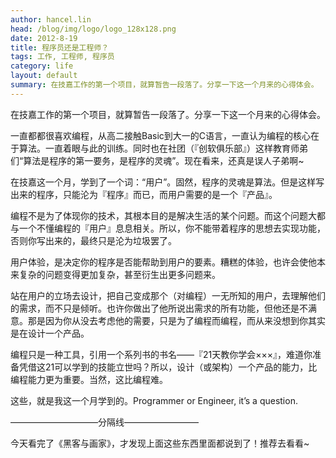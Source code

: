 ```yaml
---
author: hancel.lin
head: /blog/img/logo/logo_128x128.png
date: 2012-8-19
title: 程序员还是工程师？
tags: 工作, 工程师, 程序员
category: life
layout: default
summary: 在技嘉工作的第一个项目，就算暂告一段落了。分享一下这一个月来的心得体会。
---
```

在技嘉工作的第一个项目，就算暂告一段落了。分享一下这一个月来的心得体会。

一直都都很喜欢编程，从高二接触Basic到大一的C语言，一直认为编程的核心在于算法。一直着眼与此的训练。同时也在社团（『创软俱乐部』）这样教育师弟们“算法是程序的第一要务，是程序的灵魂”。现在看来，还真是误人子弟啊~

在技嘉这一个月，学到了一个词：“用户”。固然，程序的灵魂是算法。但是这样写出来的程序，只能沦为『程序』而已，而用户需要的是一个『产品』。

编程不是为了体现你的技术，其根本目的是解决生活的某个问题。而这个问题大都与一个不懂编程的『用户』息息相关。所以，你不能带着程序的思想去实现功能，否则你写出来的，最终只是沦为垃圾罢了。

用户体验，是决定你的程序是否能帮助到用户的要素。糟糕的体验，也许会使他本来复杂的问题变得更加复杂，甚至衍生出更多问题来。

站在用户的立场去设计，把自己变成那个（对编程）一无所知的用户，去理解他们的需求，而不只是倾听。也许你做出了他所说出需求的所有功能，但他还是不满意。那是因为你从没去考虑他的需要，只是为了编程而编程，而从来没想到你其实是在设计一个产品。

编程只是一种工具，引用一个系列书的书名——『21天教你学会×××』，难道你准备凭借这21可以学到的技能立世吗？所以，设计（或架构）一个产品的能力，比编程能力更为重要。当然，这比编程难。

这些，就是我这一个月学到的。Programmer or Engineer, it’s a question.

——————————分隔线————————–

今天看完了《黑客与画家》，才发现上面这些东西里面都说到了！推荐去看看~
